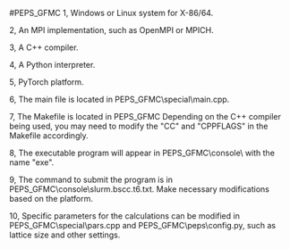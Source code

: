#PEPS_GFMC
1, Windows or Linux system for X-86/64.

2, An MPI implementation, such as OpenMPI or MPICH.

3, A C++ compiler.

4, A Python interpreter.

5, PyTorch platform.

6, The main file is located in PEPS_GFMC\special\main.cpp.

7, The Makefile is located in PEPS_GFMC Depending on the C++ compiler being used, you may need to modify the "CC" and "CPPFLAGS" in the Makefile accordingly.

8, The executable program will appear in PEPS_GFMC\console\ with the name "exe".

9, The command to submit the program is in PEPS_GFMC\console\slurm.bscc.t6.txt. Make necessary modifications based on the platform.

10, Specific parameters for the calculations can be modified in PEPS_GFMC\special\pars.cpp and PEPS_GFMC\peps\config.py, such as lattice size and other settings.





